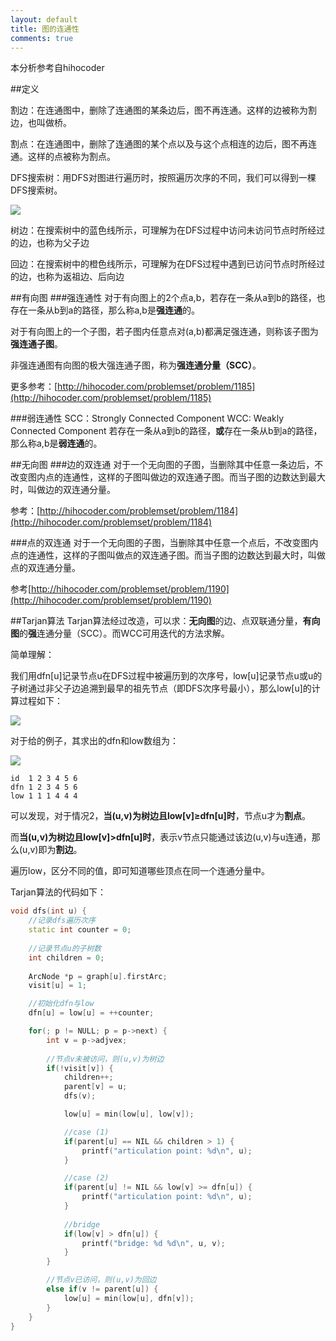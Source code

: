 ```yaml
---
layout: default
title: 图的连通性
comments: true
---
```

本分析参考自hihocoder

##定义

割边：在连通图中，删除了连通图的某条边后，图不再连通。这样的边被称为割边，也叫做桥。

割点：在连通图中，删除了连通图的某个点以及与这个点相连的边后，图不再连通。这样的点被称为割点。

DFS搜索树：用DFS对图进行遍历时，按照遍历次序的不同，我们可以得到一棵DFS搜索树。

![](http://media.hihocoder.com/problem_images/20150627/14353909466118.png)

树边：在搜索树中的蓝色线所示，可理解为在DFS过程中访问未访问节点时所经过的边，也称为父子边

回边：在搜索树中的橙色线所示，可理解为在DFS过程中遇到已访问节点时所经过的边，也称为返祖边、后向边

##有向图
###强连通性
对于有向图上的2个点a,b，若存在一条从a到b的路径，也存在一条从b到a的路径，那么称a,b是**强连通**的。

对于有向图上的一个子图，若子图内任意点对(a,b)都满足强连通，则称该子图为**强连通子图**。

非强连通图有向图的极大强连通子图，称为**强连通分量（SCC）**。

更多参考：[http://hihocoder.com/problemset/problem/1185](http://hihocoder.com/problemset/problem/1185)

###弱连通性
SCC：Strongly Connected Component
WCC: Weakly Connected Component
若存在一条从a到b的路径，**或**存在一条从b到a的路径，那么称a,b是**弱连通**的。


##无向图
###边的双连通
对于一个无向图的子图，当删除其中任意一条边后，不改变图内点的连通性，这样的子图叫做边的双连通子图。而当子图的边数达到最大时，叫做边的双连通分量。

参考：[http://hihocoder.com/problemset/problem/1184](http://hihocoder.com/problemset/problem/1184)


###点的双连通
对于一个无向图的子图，当删除其中任意一个点后，不改变图内点的连通性，这样的子图叫做点的双连通子图。而当子图的边数达到最大时，叫做点的双连通分量。

参考[http://hihocoder.com/problemset/problem/1190](http://hihocoder.com/problemset/problem/1190)

##Tarjan算法
Tarjan算法经过改造，可以求：**无向图**的边、点双联通分量，**有向图**的**强**连通分量（SCC）。而WCC可用迭代的方法求解。

简单理解：

我们用dfn[u]记录节点u在DFS过程中被遍历到的次序号，low[u]记录节点u或u的子树通过非父子边追溯到最早的祖先节点（即DFS次序号最小），那么low[u]的计算过程如下：

![](http://media.hihocoder.com/problem_images/20150627/week52_5.png)

对于给的例子，其求出的dfn和low数组为：

![](http://media.hihocoder.com/problem_images/20150627/14353909466118.png)

```
id  1 2 3 4 5 6
dfn 1 2 3 4 5 6
low 1 1 1 4 4 4
```

可以发现，对于情况2，**当(u,v)为树边且low[v]≥dfn[u]时**，节点u才为**割点**。

而**当(u,v)为树边且low[v]>dfn[u]时**，表示v节点只能通过该边(u,v)与u连通，那么(u,v)即为**割边**。

遍历low，区分不同的值，即可知道哪些顶点在同一个连通分量中。

Tarjan算法的代码如下：


```c++
void dfs(int u) {
	//记录dfs遍历次序
	static int counter = 0;	
	
	//记录节点u的子树数
	int children = 0;
	
	ArcNode *p = graph[u].firstArc;
	visit[u] = 1;

	//初始化dfn与low
	dfn[u] = low[u] = ++counter;

	for(; p != NULL; p = p->next) {
		int v = p->adjvex;
		
		//节点v未被访问，则(u,v)为树边
		if(!visit[v]) {
			children++;
			parent[v] = u;
			dfs(v);

			low[u] = min(low[u], low[v]);

			//case (1)
			if(parent[u] == NIL && children > 1) {
				printf("articulation point: %d\n", u);
			}

			//case (2)
			if(parent[u] != NIL && low[v] >= dfn[u]) {
				printf("articulation point: %d\n", u);
			}
			
			//bridge
			if(low[v] > dfn[u]) {
				printf("bridge: %d %d\n", u, v);
			}
		}

		//节点v已访问，则(u,v)为回边
		else if(v != parent[u]) {
			low[u] = min(low[u], dfn[v]);
		}
	}
}

```
		


